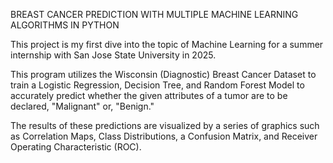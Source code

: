BREAST CANCER PREDICTION WITH MULTIPLE MACHINE LEARNING ALGORITHMS IN PYTHON

This project is my first dive into the topic of Machine Learning for a summer internship with San Jose State University in 2025.

This program utilizes the Wisconsin (Diagnostic) Breast Cancer Dataset to train a Logistic Regression, Decision Tree, and Random Forest Model
to accurately predict whether the given attributes of a tumor are to be declared, "Malignant" or, "Benign."

The results of these predictions are visualized by a series of graphics such as Correlation Maps, Class Distributions, a Confusion Matrix,
and Receiver Operating Characteristic (ROC).
